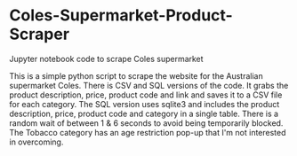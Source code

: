 # Coles-Supermarket-Product-Scraper
Jupyter notebook code to scrape Coles supermarket

This is a simple python script to scrape the website for the Australian supermarket Coles. There is CSV and SQL versions of the code.
It grabs the product description, price, product code and link and saves it to a CSV file for each category.
The SQL version uses sqlite3 and includes the product description, price, product code and category in a single table.
There is a random wait of between 1 & 6 seconds to avoid being temporarily blocked. 
The Tobacco category has an age restriction pop-up that I'm not interested in overcoming.
